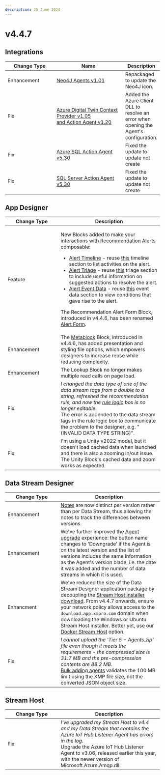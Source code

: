 ```yaml
---
description: 25 June 2024
---
```


# v4.4.7

## Integrations

<table><thead><tr><th width="155">Change Type</th><th width="250">Name</th><th>Description</th></tr></thead><tbody><tr><td>Enhancement</td><td><a href="https://xmpro.gitbook.io/neo4j/">Neo4J Agents v1.01</a></td><td>Repackaged to update the Neo4J icon.</td></tr><tr><td>Fix</td><td><a href="https://xmpro.gitbook.io/azure-digital-twin/">Azure Digital Twin Context Provider v1.05<br>and Action Agent v1.20</a></td><td>Added the Azure Client DLL to resolve an error when opening the Agent's configuration.</td></tr><tr><td>Fix</td><td><a href="https://xmpro.gitbook.io/azure-sql/">Azure SQL Action Agent v5.30</a></td><td>Fixed the update to update not create</td></tr><tr><td>Fix</td><td><a href="https://xmpro.gitbook.io/sql-server/">SQL Server Action Agent v5.30</a></td><td>Fixed the update to update not create</td></tr></tbody></table>

## App Designer

<table><thead><tr><th width="157">Change Type</th><th>Description</th></tr></thead><tbody><tr><td>Feature</td><td><p>New Blocks added to make your interactions with <a href="../concepts/recommendation/recommendation-alert.md">Recommendation Alerts</a> composable:</p><ul><li><a href="../blocks-toolbox/recommendations/alert-timeline.md">Alert Timeline</a> - reuse <a href="../concepts/recommendation/recommendation-alert.md#timeline">this</a> timeline section to list activities on the alert. </li><li><a href="../blocks-toolbox/recommendations/alert-triage.md">Alert Triage</a> - reuse <a href="../concepts/recommendation/recommendation-alert.md#triage-instructions">this</a> triage section to include useful information on suggested actions to resolve the alert.</li><li><a href="../blocks-toolbox/recommendations/alert-event-data.md">Alert Event Data</a> - reuse <a href="../concepts/recommendation/recommendation-alert.md#event-data">this</a> event data section to view conditions that gave rise to the alert. </li></ul><p>The Recommendation Alert Form Block, introduced in v4.4.6, has been renamed <a href="../blocks-toolbox/recommendations/recommendation-form.md">Alert Form</a>.</p></td></tr><tr><td>Enhancement</td><td>The <a href="../blocks-toolbox/advanced/metablock.md">Metablock</a> Block, introduced in v4.4.6, has added presentation and styling file options, which empowers designers to increase reuse while reducing complexity.</td></tr><tr><td>Enhancement</td><td>The Lookup Block no longer makes multiple read calls on page load.</td></tr><tr><td>Fix</td><td><em>I changed the data type of one of the data stream tags from a double to a string, refreshed the recommendation rule, and now the</em> <a href="../concepts/recommendation/rule.md#rule-logic"><em>rule logic</em></a> <em>box is no longer editable.</em><br>The error is appended to the data stream tags in the rule logic box to communicate the problem to the designer, e.g. "(INVALID DATA TYPE STRING)". </td></tr><tr><td>Fix</td><td>I'm using a Unity v2022  model, but it doesn't load cached data when launched and there is also a zooming in/out issue. <br>The Unity Block's cached data and zoom works as expected.</td></tr></tbody></table>

## Data Stream Designer

<table><thead><tr><th width="157">Change Type</th><th>Description</th></tr></thead><tbody><tr><td>Enhancement</td><td><a href="../how-tos/data-streams/use-business-case-and-notes.md#adding-notes">Notes</a> are now distinct per version rather than per Data Stream, thus allowing the notes to track the differences between versions.</td></tr><tr><td>Enhancement</td><td>We've further improved the <a href="../how-tos/data-streams/upgrade-a-stream-object-version.md">Agent upgrade</a> experience: the button name changes to 'Downgrade' if the Agent is on the latest version and the list of versions includes the same information as the Agent's version blade, i.e. the date it was added and the number of data streams in which it is used.</td></tr><tr><td>Enhancment</td><td>We've reduced the size of the Data Stream Designer application package by decoupling the <a href="../installation/3.-complete-installation/install-stream-host/#download-the-installer">Stream Host installer download</a>. From v4.4.7 onwards, ensure your network policy allows access to the <code>download.app.xmpro.com</code> domain when downloading the Windows or Ubuntu Stream Host installer. Better yet, use our <a href="../installation/3.-complete-installation/install-stream-host/docker.md">Docker Stream Host</a> option.</td></tr><tr><td>Fix</td><td><em>I cannot upload the 'Tier 5 - Agents.zip' file even though it meets the requirements - the compressed size is 31.7 MB and the pre-compression contents are 88.2 MB.</em><br><a href="../how-tos/agents/manage-agents.md#bulk-adding-agents">Bulk adding agents</a> validates the 100 MB limit using the XMP file size, not the converted JSON object size.  </td></tr></tbody></table>

## Stream Host

<table><thead><tr><th width="157">Change Type</th><th>Description</th></tr></thead><tbody><tr><td>Fix</td><td><em>I've upgraded my Stream Host to v4.4 and my Data Stream that contains the Azure IoT Hub Listener Agent has errors in the log.</em><br>Upgrade the Azure IoT Hub Listener Agent to v3.06, released earlier this year, with the newer version of Microsoft.Azure.Amqp.dll.  </td></tr></tbody></table>
